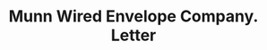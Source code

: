 ---
doi: 10.7916/D8B296B6
date_other: '1900'
date_other_textual: '1900'
form: correspondence
genre:
- Letters (correspondence)
name:
- Munn Wired Envelope Company
object_in_context_url: https://biggert.cul.columbia.edu/items/view/ave_biggert_01072
subject_hierarchical_geographic:
- New York, New York, United States
subject_name:
- Munn Wired Envelope Company
title: Munn Wired Envelope Company. Letter
sort_title: Munn Wired Envelope Company. Letter
call_number: ave_biggert_01072
coordinates:
- 40.71277777777778,-74.00583333333333
pid: ave_biggert_01072
identifiers: ave_biggert_01072
canvas_id: ldpd:396337
permalink: "/items/ave_biggert_01072/"
layout: iiif-image-page
---